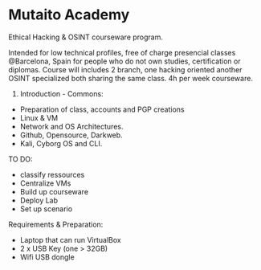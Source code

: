 # Mutaito Academy
Ethical Hacking &amp; OSINT courseware program. 

Intended for low technical profiles, free of charge presencial classes @Barcelona, Spain for people who do not own studies, certification or diplomas. Course will includes 2 branch, one hacking oriented another OSINT specialized both sharing the same class. 
4h per week courseware.
 

1) Introduction - Commons:

- Preparation of class, accounts and PGP creations
- Linux & VM
- Network and OS Architectures.
- Github, Opensource, Darkweb.
- Kali, Cyborg OS and CLI.


TO DO:
- classify ressources
- Centralize VMs
- Build up courseware
- Deploy Lab
- Set up scenario


Requirements & Preparation:
- Laptop that can run VirtualBox
- 2 x USB Key (one > 32GB)
- Wifi USB dongle 
